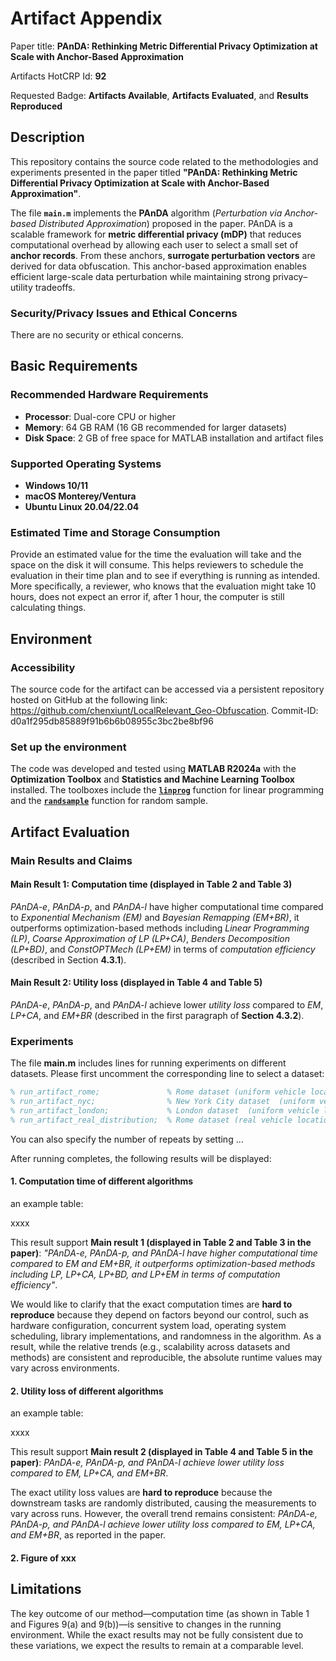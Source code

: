 # Artifact Appendix

Paper title: **PAnDA: Rethinking Metric Differential Privacy Optimization at Scale with Anchor-Based Approximation**

Artifacts HotCRP Id: **92**

Requested Badge: **Artifacts Available**, **Artifacts Evaluated**, and **Results Reproduced**

## Description
This repository contains the source code related to the methodologies and experiments presented in the paper titled **"PAnDA: Rethinking Metric Differential Privacy Optimization at Scale with Anchor-Based Approximation"**.

The file **`main.m`** implements the **PAnDA** algorithm (*Perturbation via Anchor-based Distributed Approximation*) proposed in the paper. PAnDA is a scalable framework for **metric differential privacy (mDP)** that reduces computational overhead by allowing each user to select a small set of **anchor records**. From these anchors, **surrogate perturbation vectors** are derived for data obfuscation. This anchor-based approximation enables efficient large-scale data perturbation while maintaining strong privacy–utility tradeoffs.


### Security/Privacy Issues and Ethical Concerns
There are no security or ethical concerns.

## Basic Requirements
### **Recommended Hardware Requirements**
- **Processor**: Dual-core CPU or higher
- **Memory**: 64 GB RAM (16 GB recommended for larger datasets)
- **Disk Space**: 2 GB of free space for MATLAB installation and artifact files

### **Supported Operating Systems**
- **Windows 10/11**
- **macOS Monterey/Ventura**
- **Ubuntu Linux 20.04/22.04**

### Estimated Time and Storage Consumption
Provide an estimated value for the time the evaluation will take and the space on the disk it will consume. 
This helps reviewers to schedule the evaluation in their time plan and to see if everything is running as intended.
More specifically, a reviewer, who knows that the evaluation might take 10 hours, does not expect an error if, after 1 hour, the computer is still calculating things.

## Environment 

### Accessibility
The source code for the artifact can be accessed via a persistent repository hosted on GitHub at the following link: https://github.com/chenxiunt/LocalRelevant_Geo-Obfuscation.
Commit-ID: d0a1f295db85889f91b6b6b08955c3bc2be8bf96

### Set up the environment
The code was developed and tested using **MATLAB R2024a** with the **Optimization Toolbox** and **Statistics and Machine Learning Toolbox** installed. The toolboxes include the [**`linprog`**](https://www.mathworks.com/help/optim/ug/linprog.html) function for linear programming and the [**`randsample`**](https://www.mathworks.com/help/stats/randsample.html) function for random sample.


## Artifact Evaluation
### Main Results and Claims
#### Main Result 1: Computation time (displayed in Table 2 and Table 3)
*PAnDA-e*, *PAnDA-p*, and *PAnDA-l* have higher computational time compared to *Exponential Mechanism (EM)* and *Bayesian Remapping (EM+BR)*, it outperforms optimization-based methods including *Linear Programming (LP)*, *Coarse Approximation of LP (LP+CA)*, *Benders Decomposition (LP+BD)*, and *ConstOPTMech (LP+EM)* in terms of *computation efficiency* (described in Section **4.3.1**). 

#### Main Result 2: Utility loss (displayed in Table 4 and Table 5)
*PAnDA-e*, *PAnDA-p*, and *PAnDA-l* achieve lower *utility loss* compared to *EM*, *LP+CA*, and *EM+BR* (described in the first paragraph of **Section 4.3.2**). 

### Experiments 

The file **main.m** includes lines for running experiments on different datasets. Please first uncomment the corresponding line to select a dataset:

```matlab
% run_artifact_rome;               % Rome dataset (uniform vehicle location distribution)
% run_artifact_nyc;                % New York City dataset  (uniform vehicle location distribution)
% run_artifact_london;             % London dataset  (uniform vehicle location distribution)
% run_artifact_real_distribution;  % Rome dataset (real vehicle location distribution)
```

You can also specify the number of repeats by setting ...

After running completes, the following results will be displayed: 

#### 1. Computation time of different algorithms 
an example table: 

xxxx

This result support **Main result 1 (displayed in Table 2 and Table 3 in the paper)**: *"PAnDA-e, PAnDA-p, and PAnDA-l have higher computational time compared to EM and EM+BR, it outperforms optimization-based methods including LP, LP+CA, LP+BD, and LP+EM in terms of computation efficiency"*. 

We would like to clarify that the exact computation times are **hard to reproduce** because they depend on factors beyond our control, such as hardware configuration, concurrent system load, operating system scheduling, library implementations, and randomness in the algorithm. As a result, while the relative trends (e.g., scalability across datasets and methods) are consistent and reproducible, the absolute runtime values may vary across environments.

#### 2. Utility loss of different algorithms 
an example table: 

xxxx

This result support **Main result 2 (displayed in Table 4 and Table 5 in the paper)**: *PAnDA-e, PAnDA-p, and PAnDA-l achieve lower utility loss compared to EM, LP+CA, and EM+BR*. 

The exact utility loss values are **hard to reproduce** because the downstream tasks are randomly distributed, causing the measurements to vary across runs. However, the overall trend remains consistent: *PAnDA-e, PAnDA-p, and PAnDA-l achieve lower utility loss compared to EM, LP+CA, and EM+BR*, as reported in the paper.


#### 2. Figure of xxx 


## Limitations
The key outcome of our method—computation time (as shown in Table 1 and Figures 9(a) and 9(b))—is sensitive to changes in the running environment. While the exact results may not be fully consistent due to these variations, we expect the results to remain at a comparable level.

